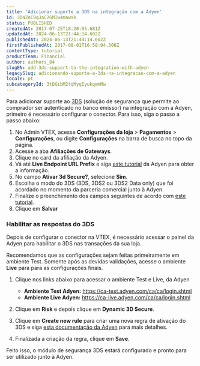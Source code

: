 ```yaml
---
title: 'Adicionar suporte a 3DS na integração com a Adyen'
id: 3DNZeC9qJaC2GMIw4mawYk
status: PUBLISHED
createdAt: 2017-07-25T18:20:05.681Z
updatedAt: 2024-06-13T21:44:14.602Z
publishedAt: 2024-06-13T21:44:14.602Z
firstPublishedAt: 2017-08-01T16:58:04.306Z
contentType: tutorial
productTeam: Financial
author: authors_84
slugEN: add-3ds-support-to-the-integration-with-adyen
legacySlug: adicionando-suporte-a-3ds-na-integracao-com-a-adyen
locale: pt
subcategoryId: 3tDGibM2tqMyqIyukqmmMw
---
```


Para adicionar suporte ao [3DS](https://help.vtex.com/pt/tutorial/o-que-e-3d-secure--1eWPdop8mECuaEomQgkAIa) (solução de segurança que permite ao comprador ser autenticado no banco emissor) na integração com a Adyen, primeiro é necessário configurar o conector. Para isso, siga o passo a passo abaixo:

1. No Admin VTEX, acesse **Configurações da loja** > **Pagamentos** > **Configurações**, ou digite **Configurações** na barra de busca no topo da página.
2. Acesse a aba **Afiliações de Gateways**.
3. Clique no card da afiliação da Adyen.
4. Vá até __Live Endpoint URL Prefix__ e siga [este tutorial](https://help.adyen.com/pt_BR/knowledge/ecommerce-integrations/integrations-basics/how-can-i-find-the-endpoint-url-for-my-live-account) da Adyen para obter a informação.
5. No campo __Ativar 3d Secure?__, selecione __Sim__.
6. Escolha o modo do 3DS (3DS, 3DS2 ou 3DS2 Data only) que foi acordado no momento da parceria comercial junto à Adyen.
7. Finalize o preenchimento dos campos seguintes de acordo com [este tutorial](https://help.vtex.com/pt/tutorial/configurar-pagamento-com-adyenv3--7xAz67E2Eg63LWCQNjVdwv).
8. Clique em __Salvar__

### Habilitar as respostas do 3DS

Depois de configurar o conector na VTEX, é necessário acessar o painel da Adyen para habilitar o 3DS nas transações da sua loja.

<div class="alert alert-warning">
  Recomendamos que as configurações sejam feitas primeiramente em ambiente Test. Somente após as devidas validações, acesse o ambiente <b>Live</b> para para as configurações finais.
  </div>

1. Clique nos links abaixo para acessar o ambiente Test e Live, da Adyen

      - __Ambiente Test Adyen:__ https://ca-test.adyen.com/ca/ca/login.shtml
      - __Ambiente Live Adyen:__ https://ca-live.adyen.com/ca/ca/login.shtml

2. Clique em __Risk__ e depois clique em __Dynamic 3D Secure__.
3. Clique em __Create new rule__ para criar uma nova regra de ativação do 3DS e siga [esta documentação da Adyen](https://docs.adyen.com/risk-management/dynamic-3d-secure) para mais detalhes.
4. Finalizada a criação da regra, clique em __Save__.

Feito isso, o módulo de segurança 3DS estará configurado e pronto para ser utilizado junto à Adyen.
